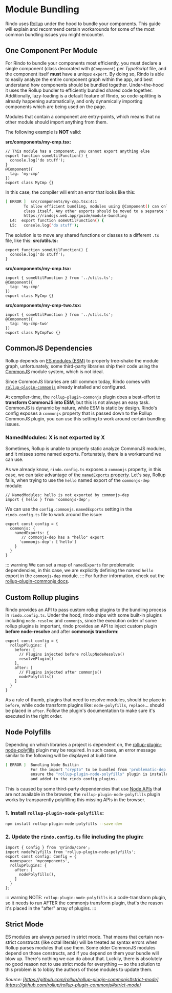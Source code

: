 # Module Bundling

Rindo uses [Rollup](https://rollupjs.org/guide/en/) under the hood to bundle your components. This guide will explain and recommend certain workarounds for some of the most common bundling issues you might encounter.

## One Component Per Module

For Rindo to bundle your components most efficiently, you must declare a single component (class decorated with `@Component`) per *TypeScript* file, and the component itself **must** have a unique `export`. By doing so, Rindo is able to easily analyze the entire component graph within the app, and best understand how components should be bundled together. Under-the-hood it uses the Rollup bundler to efficiently bundled shared code together. Additionally, lazy-loading is a default feature of Rindo, so code-splitting is already happening automatically, and only dynamically importing components which are being used on the page.

Modules that contain a component are entry-points, which means that no other module should import anything from them.

The following example is **NOT** valid:

**src/components/my-cmp.tsx:**
```tsx
// This module has a component, you cannot export anything else
export function someUtilFunction() {
  console.log('do stuff');
}
@Component({
  tag: 'my-cmp'
})
export class MyCmp {}
```

In this case, the compiler will emit an error that looks like this:

```bash
[ ERROR ]  src/components/my-cmp.tsx:4:1
        To allow efficient bundling, modules using @Component() can only have a single export which is the component
        class itself. Any other exports should be moved to a separate file. For further information check out:
        https://rindojs.web.app/guide/module-bundling
  L4:  export function someUtilFunction() {
  L5:   console.log('do stuff');
```
The solution is to move any shared functions or classes to a different `.ts` file, like this:
**src/utils.ts:**
```tsx
export function someUtilFunction() {
  console.log('do stuff');
}
```
**src/components/my-cmp.tsx:**
```tsx
import { someUtilFunction } from '../utils.ts';
@Component({
  tag: 'my-cmp'
})
export class MyCmp {}
```
**src/components/my-cmp-two.tsx:**
```tsx
import { someUtilFunction } from '../utils.ts';
@Component({
  tag: 'my-cmp-two'
})
export class MyCmpTwo {}
```
## CommonJS Dependencies
Rollup depends on [ES modules (ESM)](https://hacks.mozilla.org/2018/03/es-modules-a-cartoon-deep-dive/) to properly tree-shake the module graph, unfortunately, some third-party libraries ship their code using the [CommonJS](https://requirejs.org/docs/commonjs.html) module system, which is not ideal.

Since CommonJS libraries are still common today, Rindo comes with [`rollup-plugin-commonjs`](https://github.com/rollup/rollup-plugin-commonjs) already installed and configured.

At compiler-time, the `rollup-plugin-commonjs` plugin does a best-effort to **transform CommonJS into ESM**, but this is not always an easy task. CommonJS is dynamic by nature, while ESM is static by design.
Rindo's config exposes a `commonjs` property that is passed down to the Rollup CommonJS plugin, you can use this setting to work around certain bundling issues.
### NamedModules: X is not exported by X
Sometimes, Rollup is unable to properly static analyze CommonJS modules, and it misses some named exports. Fortunately, there is a workaround we can use.

As we already know, `rindo.config.ts` exposes a `commonjs` property, in this case, we can take advantage of [the `namedExports` property](https://github.com/rollup/rollup-plugin-commonjs#custom-named-exports).
Let's say, Rollup fails, when trying to use the `hello` named export of the `commonjs-dep` module:
```tsx
// NamedModules: hello is not exported by commonjs-dep
import { hello } from 'commonjs-dep';
```
We can use the `config.commonjs.namedExports` setting in the `rindo.config.ts` file to work around the issue:
```tsx
export const config = {
  commonjs: {
    namedExports: {
       // commonjs-dep has a "hello" export
      'commonjs-dep': ['hello']
    }
  }
}
```
::: warning
We can set a map of `namedExports` for problematic dependencies, in this case, we are explicitly defining the named `hello` export in the `commonjs-dep` module.
:::
For further information, check out the [rollup-plugin-commonjs docs](https://github.com/rollup/rollup-plugin-commonjs).
## Custom Rollup plugins
Rindo provides an API to pass custom rollup plugins to the bundling process in `rindo.config.ts`. Under the hood, rindo ships with some built-in plugins including `node-resolve` and `commonjs`, since the execution order of some rollup plugins is important, rindo provides an API to inject custom plugin **before node-resolve** and after **commonjs transform**:
```tsx
export const config = {
  rollupPlugins: {
    before: [
      // Plugins injected before rollupNodeResolve()
      resolvePlugin()
    ],
    after: [
      // Plugins injected after commonjs()
      nodePolyfills()
    ]
  }
}
```
As a rule of thumb, plugins that need to resolve modules, should be place in `before`, while code transform plugins like: `node-polyfills`, `replace`... should be placed in `after`. Follow the plugin's documentation to make sure it's executed in the right order.
## Node Polyfills
Depending on which libraries a project is dependent on, the [rollup-plugin-node-polyfills](https://www.npmjs.com/package/rollup-plugin-node-polyfills) plugin may be required. In such cases, an error message similar to the following will be displayed at build time.
```bash
[ ERROR ]  Bundling Node Builtin
           For the import "crypto" to be bundled from 'problematic-dep',
           ensure the "rollup-plugin-node-polyfills" plugin is installed
           and added to the rindo config plugins.
```
This is caused by some third-party dependencies that use [Node APIs](https://nodejs.org/dist/latest-v10.x/docs/api/) that are not available in the browser, the `rollup-plugin-node-polyfills` plugin works by transparently polyfilling this missing APIs in the browser.
### 1. Install `rollup-plugin-node-polyfills`:
```bash
npm install rollup-plugin-node-polyfills --save-dev
```
### 2. Update the `rindo.config.ts` file including the plugin:
```tsx
import { Config } from '@rindo/core';
import nodePolyfills from 'rollup-plugin-node-polyfills';
export const config: Config = {
  namespace: 'mycomponents',
  rollupPlugins: {
    after: [
      nodePolyfills(),
    ]
  }
};
```
::: warning
NOTE: `rollup-plugin-node-polyfills` is a code-transform plugin, so it needs to run AFTER the commonjs transform plugin, that's the reason it's placed in the "after" array of plugins.
:::
## Strict Mode
ES modules are always parsed in strict mode. That means that certain non-strict constructs (like octal literals) will be treated as syntax errors when Rollup parses modules that use them. Some older CommonJS modules depend on those constructs, and if you depend on them your bundle will blow up. There's nothing we can do about that.
Luckily, there is absolutely no good reason not to use strict mode for everything — so the solution to this problem is to lobby the authors of those modules to update them.

*Source: [https://github.com/rollup/rollup-plugin-commonjs#strict-mode](https://github.com/rollup/rollup-plugin-commonjs#strict-mode)*
